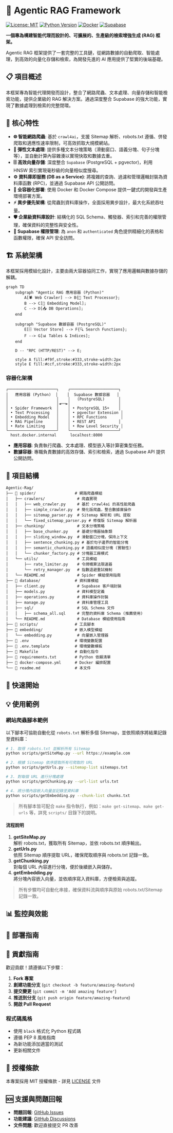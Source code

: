 
# 🤖 Agentic RAG Framework

[![License: MIT](https://img.shields.io/badge/License-MIT-yellow.svg)](https://opensource.org/licenses/MIT)
[![Python Version](https://img.shields.io/badge/python-3.10+-blue.svg)](https://www.python.org/downloads/)
[![Docker](https://img.shields.io/badge/docker-%232496ED.svg?style=for-the-badge&logo=docker&logoColor=white)](https://www.docker.com/)
[![Supabase](https://img.shields.io/badge/Supabase-3ECF8E?style=for-the-badge&logo=supabase&logoColor=white)](https://supabase.com/)

**一個專為構建智能代理而設計的、可擴展的、生產級的檢索增強生成 (RAG) 框架。**

Agentic RAG 框架提供了一套完整的工具鏈，從網路數據的自動爬取、智能處理，到高效的向量化存儲和檢索，為開發先進的 AI 應用提供了堅實的後端基礎。

## 📋 項目概述

本框架專為智能代理開發而設計，整合了網路爬蟲、文本處理、向量存儲和智能檢索功能，提供企業級的 RAG 解決方案。通過深度整合 Supabase 的強大功能，實現了數據處理到檢索的完整閉環。

## 🎯 核心特性

-   **🌐 智能網路爬蟲**: 基於 `crawl4ai`，支援 Sitemap 解析、robots.txt 遵循、併發爬取和適應性速率限制，可高效抓取大規模網站。
-   **🧩 彈性文本處理**: 提供多種文本分塊策略（滑動窗口、語義分塊、句子分塊等），並自動計算內容雜湊以實現快取和數據去重。
-   **🗄️ 高效向量存儲**: 深度整合 `Supabase` (PostgreSQL + pgvector)，利用 HNSW 索引實現毫秒級的向量相似度搜尋。
-   **⚙️ 資料庫即服務 (DB as a Service)**: 將複雜的查詢、過濾和管理邏輯封裝為資料庫函數 (RPC)，並通過 Supabase API 公開訪問。
-   **🐳 全容器化部署**: 使用 Docker 和 Docker Compose 提供一鍵式的開發與生產環境部署方案。
-   **⚡ 異步優先架構**: 從爬蟲到資料庫操作，全面採用異步設計，最大化系統吞吐量。
-   **🛡️ 企業級資料庫設計**: 結構化的 SQL Schema、觸發器、索引和完善的權限管理，確保資料的完整性與安全性。
-   **🔐 Supabase 權限管理**: 為 `anon` 和 `authenticated` 角色提供精細化的表格和函數權限，確保 API 安全訪問。

## 🏗️ 系統架構

本框架採用模組化設計，主要由兩大容器協同工作，實現了應用邏輯與數據存儲的解耦。

```mermaid
graph TD
    subgraph "Agentic RAG 應用容器 (Python)"
        A[🕷️ Web Crawler] --> B{🧩 Text Processor};
        B --> C[🤖 Embedding Model];
        C --> D[📤 DB Operations];
    end

    subgraph "Supabase 數據容器 (PostgreSQL)"
        E[🗄️ Vector Store] --> F{🔍 Search Functions};
        F --> G[📊 Tables & Indices];
    end

    D -- "RPC (HTTP/REST)" --> E;

    style A fill:#f9f,stroke:#333,stroke-width:2px
    style E fill:#ccf,stroke:#333,stroke-width:2px
```

### 容器化架構

```
┌─────────────────────┐    ┌─────────────────────┐
│   應用容器 (Python)  │    │  Supabase 數據容器   │
│                     │    │   (PostgreSQL)      │
│                     │◄──►│                     │
│ • Spider Framework  │    │ • PostgreSQL 15+    │
│ • Text Processing   │    │ • pgvector Extension │
│ • Embedding Model   │    │ • RPC Functions      │
│ • RAG Pipeline      │    │ • REST API          │
│ • Rate Limiting     │    │ • Row Level Security │
└─────────────────────┘    └─────────────────────┘
  host.docker.internal      localhost:8000
```

-   **應用容器**: 負責執行爬蟲、文本處理、模型嵌入等計算密集型任務。
-   **數據容器**: 專職負責數據的高效存儲、索引和檢索，通過 Supabase API 提供公開訪問。

## 📁 項目結構

```
Agentic-Rag/
├── 📁 spider/                 # 網路爬蟲模組
│   ├── crawlers/              # 爬蟲實現
│   │   ├── web_crawler.py     # 基於 crawl4ai 的高性能爬蟲
│   │   ├── simple_crawler.py  # 簡化版爬蟲，整合數據庫操作
│   │   ├── sitemap_parser.py  # Sitemap 解析和 URL 提取
│   │   └── fixed_sitemap_parser.py # 修復版 Sitemap 解析器
│   ├── chunking/              # 文本分塊策略
│   │   ├── base_chunker.py    # 基礎分塊器抽象類
│   │   ├── sliding_window.py  # 滑動窗口分塊，保持上下文
│   │   ├── sentence_chunking.py # 基於句子邊界的智能分塊
│   │   ├── semantic_chunking.py # 語義相似度分塊 (實驗性)
│   │   └── chunker_factory.py # 分塊器工廠模式
│   └── utils/                 # 工具模組
│       ├── rate_limiter.py    # 令牌桶算法限速器
│       └── retry_manager.py   # 指數退避重試機制
│   └── README.md              # Spider 模組使用指南
├── 📁 database/               # 資料庫模組
│   ├── client.py              # Supabase 客戶端封裝
│   ├── models.py              # 資料模型定義
│   ├── operations.py          # 資料庫操作封裝
│   ├── manage.py              # 資料庫管理工具
│   ├── sql/                   # SQL Schema 文件
│   │   ├── schema_all.sql     # 完整的資料庫 Schema (推薦使用)
│   └── README.md              # Database 模組使用指南
├── 📁 scripts/                # 工具腳本
├── 📁 embedding/              # 嵌入模型模組
│   └── embedding.py           # 向量嵌入管理器
├── 📄 .env                    # 環境變數配置
├── 📄 .env.template           # 環境變數模板
├── 📄 Makefile                # 自動化指令
├── 📄 requirements.txt        # Python 依賴清單
├── 📄 docker-compose.yml      # Docker 編排配置
└── 📄 readme.md               # 本文件
```

## 🚀 快速開始


## 💡 使用範例
### 網站爬蟲腳本範例

以下腳本可協助自動化從 `robots.txt` 解析多個 Sitemap，並依照順序將結果記錄至資料庫：

```bash
# 1. 取得 robots.txt 並解析所有 Sitemap
python scripts/getSiteMap.py --url https://example.com

# 2. 根據 Sitemap 依序提取所有可爬取的 URL
python scripts/getUrls.py --sitemap-list sitemaps.txt

# 3. 對每個 URL 進行分塊處理
python scripts/getChunking.py --url-list urls.txt

# 4. 將分塊內容嵌入向量並記錄至資料庫
python scripts/getEmbedding.py --chunk-list chunks.txt
```

> 所有腳本皆可配合 `make` 指令執行，例如：`make get-sitemap`、`make get-urls` 等，詳見 `scripts/` 目錄下的說明。

#### 流程說明

1. **getSiteMap.py**  
  解析 robots.txt，獲取所有 Sitemap，並依 robots.txt 順序輸出。
2. **getUrls.py**  
  依照 Sitemap 順序提取 URL，確保爬取順序與 robots.txt 記錄一致。
3. **getChunking.py**  
  對每個 URL 內容進行分塊，便於後續嵌入與儲存。
4. **getEmbedding.py**  
  將分塊內容嵌入向量，並依順序寫入資料庫，方便檢索與追蹤。

> 所有步驟均可自動化串接，確保資料流與順序與原始 robots.txt/Sitemap 記錄一致。


## 📊 監控與效能


## 🚀 部署指南


## 🤝 貢獻指南

歡迎貢獻！請遵循以下步驟：

1. **Fork 專案**
2. **創建功能分支** (`git checkout -b feature/amazing-feature`)
3. **提交變更** (`git commit -m 'Add amazing feature'`)
4. **推送到分支** (`git push origin feature/amazing-feature`)
5. **開啟 Pull Request**

### 程式碼風格
- 使用 `black` 格式化 Python 程式碼
- 遵循 PEP 8 風格指南
- 為新功能添加適當的測試
- 更新相關文件

## 📄 授權條款

本專案採用 MIT 授權條款 - 詳見 [LICENSE](LICENSE) 文件

## 🆘 支援與問題回報

- **問題回報**: [GitHub Issues](https://github.com/your-username/agentic-rag/issues)
- **功能建議**: [GitHub Discussions](https://github.com/your-username/agentic-rag/discussions)
- **文件問題**: 歡迎直接提交 PR 改善

